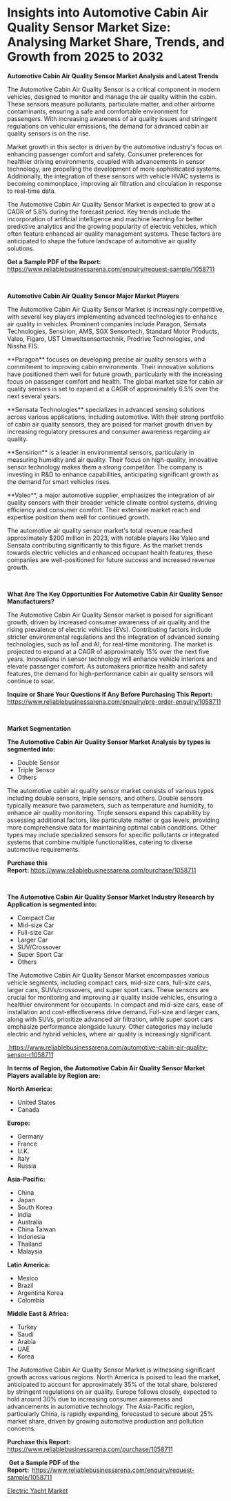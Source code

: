 <p><h1>Insights into Automotive Cabin Air Quality Sensor Market Size: Analysing Market Share, Trends, and Growth from 2025 to 2032</h1></p><p><strong>Automotive Cabin Air Quality Sensor Market Analysis and Latest Trends</strong></p>
<p><p>The Automotive Cabin Air Quality Sensor is a critical component in modern vehicles, designed to monitor and manage the air quality within the cabin. These sensors measure pollutants, particulate matter, and other airborne contaminants, ensuring a safe and comfortable environment for passengers. With increasing awareness of air quality issues and stringent regulations on vehicular emissions, the demand for advanced cabin air quality sensors is on the rise.</p><p>Market growth in this sector is driven by the automotive industry's focus on enhancing passenger comfort and safety. Consumer preferences for healthier driving environments, coupled with advancements in sensor technology, are propelling the development of more sophisticated systems. Additionally, the integration of these sensors with vehicle HVAC systems is becoming commonplace, improving air filtration and circulation in response to real-time data.</p><p>The Automotive Cabin Air Quality Sensor Market is expected to grow at a CAGR of 5.8% during the forecast period. Key trends include the incorporation of artificial intelligence and machine learning for better predictive analytics and the growing popularity of electric vehicles, which often feature enhanced air quality management systems. These factors are anticipated to shape the future landscape of automotive air quality solutions.</p></p>
<p><strong>Get a Sample PDF of the Report:&nbsp;</strong> <a href="https://www.reliablebusinessarena.com/enquiry/request-sample/1058711?utm_campaign=3211&utm_medium=2&utm_source=Github&utm_content=ia&utm_term=30032025&utm_id=automotive-cabin-air-quality-sensor">https://www.reliablebusinessarena.com/enquiry/request-sample/1058711</a></p>
<p>&nbsp;</p>
<p><strong>Automotive Cabin Air Quality Sensor Major Market Players</strong></p>
<p><p>The Automotive Cabin Air Quality Sensor Market is increasingly competitive, with several key players implementing advanced technologies to enhance air quality in vehicles. Prominent companies include Paragon, Sensata Technologies, Sensirion, AMS, SGX Sensortech, Standard Motor Products, Valeo, Figaro, UST Umweltsensortechnik, Prodrive Technologies, and Nissha FIS.</p><p>**Paragon** focuses on developing precise air quality sensors with a commitment to improving cabin environments. Their innovative solutions have positioned them well for future growth, particularly with the increasing focus on passenger comfort and health. The global market size for cabin air quality sensors is set to expand at a CAGR of approximately 6.5% over the next several years.</p><p>**Sensata Technologies** specializes in advanced sensing solutions across various applications, including automotive. With their strong portfolio of cabin air quality sensors, they are poised for market growth driven by increasing regulatory pressures and consumer awareness regarding air quality.</p><p>**Sensirion** is a leader in environmental sensors, particularly in measuring humidity and air quality. Their focus on high-quality, innovative sensor technology makes them a strong competitor. The company is investing in R&D to enhance capabilities, anticipating significant growth as the demand for smart vehicles rises.</p><p>**Valeo**, a major automotive supplier, emphasizes the integration of air quality sensors with their broader vehicle climate control systems, driving efficiency and consumer comfort. Their extensive market reach and expertise position them well for continued growth.</p><p>The automotive air quality sensor market's total revenue reached approximately $200 million in 2023, with notable players like Valeo and Sensata contributing significantly to this figure. As the market trends towards electric vehicles and enhanced occupant health features, these companies are well-positioned for future success and increased revenue growth.</p></p>
<p>&nbsp;</p>
<p><strong>What Are The Key Opportunities For Automotive Cabin Air Quality Sensor Manufacturers?</strong></p>
<p><p>The Automotive Cabin Air Quality Sensor market is poised for significant growth, driven by increased consumer awareness of air quality and the rising prevalence of electric vehicles (EVs). Contributing factors include stricter environmental regulations and the integration of advanced sensing technologies, such as IoT and AI, for real-time monitoring. The market is projected to expand at a CAGR of approximately 15% over the next five years. Innovations in sensor technology will enhance vehicle interiors and elevate passenger comfort. As automakers prioritize health and safety features, the demand for high-performance cabin air quality sensors will continue to soar.</p></p>
<p><strong>Inquire or Share Your Questions If Any Before Purchasing This Report:</strong> <a href="https://www.reliablebusinessarena.com/enquiry/pre-order-enquiry/1058711?utm_campaign=3211&utm_medium=2&utm_source=Github&utm_content=ia&utm_term=30032025&utm_id=automotive-cabin-air-quality-sensor">https://www.reliablebusinessarena.com/enquiry/pre-order-enquiry/1058711</a></p>
<p>&nbsp;</p>
<p><strong>Market Segmentation</strong></p>
<p><strong>The Automotive Cabin Air Quality Sensor Market Analysis by types is segmented into:</strong></p>
<p><ul><li>Double Sensor</li><li>Triple Sensor</li><li>Others</li></ul></p>
<p><p>The automotive cabin air quality sensor market consists of various types including double sensors, triple sensors, and others. Double sensors typically measure two parameters, such as temperature and humidity, to enhance air quality monitoring. Triple sensors expand this capability by assessing additional factors, like particulate matter or gas levels, providing more comprehensive data for maintaining optimal cabin conditions. Other types may include specialized sensors for specific pollutants or integrated systems that combine multiple functionalities, catering to diverse automotive requirements.</p></p>
<p><strong>Purchase this Report:&nbsp;</strong><a href="https://www.reliablebusinessarena.com/purchase/1058711?utm_campaign=3211&utm_medium=2&utm_source=Github&utm_content=ia&utm_term=30032025&utm_id=automotive-cabin-air-quality-sensor">https://www.reliablebusinessarena.com/purchase/1058711</a></p>
<p>&nbsp;</p>
<p><strong>The Automotive Cabin Air Quality Sensor Market Industry Research by Application is segmented into:</strong></p>
<p><ul><li>Compact Car</li><li>Mid-size Car</li><li>Full-size Car</li><li>Larger Car</li><li>SUV/Crossover</li><li>Super Sport Car</li><li>Others</li></ul></p>
<p><p>The Automotive Cabin Air Quality Sensor Market encompasses various vehicle segments, including compact cars, mid-size cars, full-size cars, larger cars, SUVs/crossovers, and super sport cars. These sensors are crucial for monitoring and improving air quality inside vehicles, ensuring a healthier environment for occupants. In compact and mid-size cars, ease of installation and cost-effectiveness drive demand. Full-size and larger cars, along with SUVs, prioritize advanced air filtration, while super sport cars emphasize performance alongside luxury. Other categories may include electric and hybrid vehicles, where air quality is increasingly significant.</p></p>
<p><a href="https://www.reliablebusinessarena.com/automotive-cabin-air-quality-sensor-r1058711?utm_campaign=3211&utm_medium=2&utm_source=Github&utm_content=ia&utm_term=30032025&utm_id=automotive-cabin-air-quality-sensor">&nbsp;https://www.reliablebusinessarena.com/automotive-cabin-air-quality-sensor-r1058711</a></p>
<p><strong>In terms of Region, the Automotive Cabin Air Quality Sensor Market Players available by Region are:</strong></p>
<p>
    <p> <strong> North America: </strong>
        <ul>
            <li>United States</li>
            <li>Canada</li>
        </ul>
        </p> 
    <p> <strong> Europe: </strong>
        <ul>
            <li>Germany</li>
            <li>France</li>
            <li>U.K.</li>
            <li>Italy</li>
            <li>Russia</li>
        </ul>
        </p> 
    <p> <strong> Asia-Pacific: </strong>
        <ul>
            <li>China</li>
            <li>Japan</li>
            <li>South Korea</li>
            <li>India</li>
            <li>Australia</li>
            <li>China Taiwan</li>
            <li>Indonesia</li>
            <li>Thailand</li>
            <li>Malaysia</li>
        </ul>
        </p> 
    <p> <strong> Latin America: </strong>
        <ul>
            <li>Mexico</li>
            <li>Brazil</li>
            <li>Argentina Korea</li>
            <li>Colombia</li>
        </ul>
        </p> 
    <p> <strong> Middle East & Africa: </strong>
        <ul>
            <li>Turkey</li>
            <li>Saudi</li>
            <li>Arabia</li>
            <li>UAE</li>
            <li>Korea</li>
        </ul>
    </p>
    </p>
<p><p>The Automotive Cabin Air Quality Sensor Market is witnessing significant growth across various regions. North America is poised to lead the market, anticipated to account for approximately 35% of the total share, bolstered by stringent regulations on air quality. Europe follows closely, expected to hold around 30% due to increasing consumer awareness and advancements in automotive technology. The Asia-Pacific region, particularly China, is rapidly expanding, forecasted to secure about 25% market share, driven by growing automotive production and pollution concerns.</p></p>
<p><strong>Purchase this Report: </strong><a href="https://www.reliablebusinessarena.com/purchase/1058711?utm_campaign=3211&utm_medium=2&utm_source=Github&utm_content=ia&utm_term=30032025&utm_id=automotive-cabin-air-quality-sensor">https://www.reliablebusinessarena.com/purchase/1058711</a></p>
<p>&nbsp;<strong>Get a Sample PDF of the Report:&nbsp;&nbsp;</strong><a href="https://www.reliablebusinessarena.com/enquiry/request-sample/1058711?utm_campaign=3211&utm_medium=2&utm_source=Github&utm_content=ia&utm_term=30032025&utm_id=automotive-cabin-air-quality-sensor">https://www.reliablebusinessarena.com/enquiry/request-sample/1058711</a></p>
<p><strong></strong></p>
<p><p><a href="https://github.com/cobinaydin13/Market-Research-Report-List-1/blob/main/electric-yacht-market.md?utm_campaign=3211&utm_medium=2&utm_source=Github&utm_content=ia&utm_term=30032025&utm_id=automotive-cabin-air-quality-sensor">Electric Yacht Market</a></p></p>